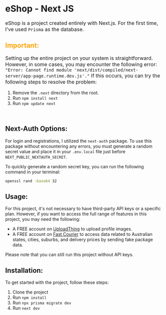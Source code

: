 <h1>eShop - Next JS</h1>
<p style="font-size: 16px;">
eShop is a project created entirely with Next.js. For the first time, I've used <code>Prisma</code> as the database.
</p>

<h2>
<span style="color: orange;">Important:</span>
</h2>
<p style="font-size: 16px;">
Setting up the entire project on your system is straightforward. However, in some cases, you may encounter the following error: <code>"Error: Cannot find module 'next/dist/compiled/next-server/app-page.runtime.dev.js'."</code> If this occurs, you can try the following steps to resolve the problem:
</p>
<ol>
<li>Remove the <code>.next</code> directory from the root.</li>
<li>Run <code>npm install next</code></li>
<li>Run <code>npm update next</code></li>
</ol><br/>
<h2>
Next-Auth Options:
</h2>
<p>
For login and registrations, I utilized the <code>next-auth</code> package. To use this package without encountering any errors, you must generate a random secret value and place it in your <code>.env.local</code> file just before <code>NEXT_PUBLIC_NEXTAUTH_SECRET</code>.

To quickly generate a random secret key, you can run the following command in your terminal:
```bash
openssl rand -base64 32
```
</p>
<h2>Usage:</h2>
For this project, it's not necessary to have third-party API keys or a specific plan. However, if you want to access the full range of features in this project, you may need the following:
<p>
<ul>
<li>A FREE account on <a href="https://uploadthing.com/" target="_blank">UploadThing</a> to upload profile images.</li>
<li>A FREE account on <a href="https://fastcourier.com.au/" target="_blank">Fast Courier</a> to access data related to Australian states, cities, suburbs, and delivery prices by sending fake package data.</li>
</ul>
Please note that you can still run this project without API keys.
</p>
<h2>Installation:</h2>
<p>To get started with the project, follow these steps:</p>
<ol>
<li>Clone the project</li>
<li>Run <code>npm install</code></li>
<li>Run <code>npx prisma migrate dev</code></li>
<li>Run <code>next dev</code></li>
</ol>
